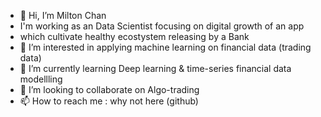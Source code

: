 - 👋 Hi, I’m Milton Chan
- I'm working as an Data Scientist focusing on digital growth of an app 
- which cultivate healthy ecostystem releasing by a Bank
- 👀 I’m interested in applying machine learning on financial data (trading data)
- 🌱 I’m currently learning Deep learning & time-series financial data modellling
- 💞️ I’m looking to collaborate on Algo-trading
- 📫 How to reach me : why not here (github)

<!---
chanyanhon/chanyanhon is a ✨ special ✨ repository because its `README.md` (this file) appears on your GitHub profile.
You can click the Preview link to take a look at your changes.
--->
